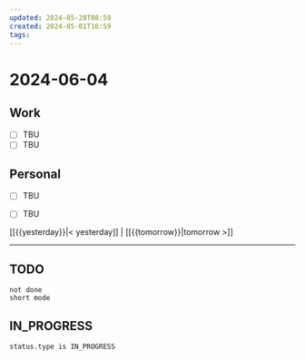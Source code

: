 ```yaml
---
updated: 2024-05-28T08:59
created: 2024-05-01T16:59
tags: 
---
```


# 2024-06-04  

## Work

- [ ] TBU
- [ ] TBU  

## Personal

- [ ] TBU
- [ ] TBU  

  
  
[[{{yesterday}}|< yesterday]] | [[{{tomorrow}}|tomorrow >]]  
  
---  


## TODO
```tasks  
not done  
short mode  
```

## IN_PROGRESS
```tasks  
status.type is IN_PROGRESS
```

